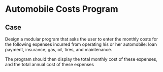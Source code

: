 # Automobile Costs Program

## Case

Design a modular program that asks the user to enter the monthly costs for the following expenses incurred from operating his or her automobile: loan payment, insurance, gas, oil, tires, and maintenance.

The program should then display the total monthly cost of these expenses, and the total annual cost of these expenses
